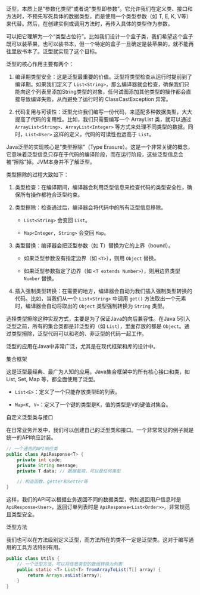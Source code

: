 
泛型，本质上是“参数化类型”或者说“类型即参数”。它允许我们在定义类、接口和方法时，不预先写死具体的数据类型，而是使用一个类型参数（如 T, E, K, V等）来代替。然后，在创建实例或调用方法时，再传入具体的类型作为参数。

可以把它理解为一个“类型占位符”。比如我们设计一个盒子类，我们希望这个盒子既可以装苹果，也可以装书本，但一个特定的盒子一旦确定是装苹果的，就不能再往里放书本了。泛型就实现了这个目标。

泛型的核心作用主要有两个：

1. 编译期类型安全：这是泛型最重要的价值。泛型将类型检查从运行时提前到了编译期。如果我们定义了 `List<String>`，那么编译器就会检查，确保我们只能向这个列表里添加String类型的对象，任何试图添加其他类型的操作都会直接导致编译失败，从而避免了运行时的 ClassCastException 异常。
    
2. 代码复用与可读性：泛型允许我们编写一份代码，来适配多种数据类型，大大提高了代码的复用性。比如，我们只需要编写一个 ArrayList 类，就可以通过 `ArrayList<String>`、`ArrayList<Integer>` 等方式来处理不同类型的数据。同时，`List<User>` 这样的定义，代码的可读性也远高于 `List`。
    

Java泛型的实现核心是“类型擦除”（Type Erasure）。这是一个非常关键的概念，它意味着泛型信息只存在于代码的编译阶段，而在运行阶段，这些泛型信息会被“擦除”掉。JVM本身并不了解泛型。

类型擦除的过程大致如下：

1. 类型检查：在编译期间，编译器会利用泛型信息来检查代码的类型安全性，确保所有操作都符合泛型约束。
    
2. 类型擦除：检查通过后，编译器会将代码中的所有泛型信息移除。
    
    - `List<String>` 会变回 `List`。
        
    - `Map<Integer, String>` 会变回 `Map`。
        
3. 类型替换：编译器会把泛型参数（如 T）替换为它的上界（bound）。
    
    - 如果泛型参数没有指定边界（如 `<T>`），则用 `Object` 替换。
        
    - 如果泛型参数指定了边界（如 `<T extends Number>`），则用边界类型 `Number` 替换。
        
4. 插入强制类型转换：在需要的地方，编译器会自动为我们插入强制类型转换的代码。比如，当我们从一个 `List<String>` 中调用 `get()` 方法取出一个元素时，编译器会自动将取出的 `Object` 类型强制转换为 `String` 类型。
    

选择类型擦除这种实现方式，主要是为了保证Java的向后兼容性。在Java 5引入泛型之前，所有的集合类都是非泛型的（如 `List`），里面存放的都是 `Object`。通过类型擦除，泛型代码可以和老的、非泛型的代码一起工作。

泛型的应用在Java中非常广泛，尤其是在现代框架和库的设计中。

集合框架

这是泛型最经典、最广为人知的应用。Java集合框架中的所有核心接口和类，如 List, Set, Map 等，都全面使用了泛型。

- `List<E>`：定义了一个只能存放类型E的列表。
    
- `Map<K, V>`：定义了一个键的类型是K，值的类型是V的键值对集合。
    

自定义泛型类与接口

在日常业务开发中，我们可以创建自己的泛型类和接口。一个非常常见的例子就是统一的API响应封装。

``` java
// 一个通用的API响应类
public class ApiResponse<T> {
    private int code;
    private String message;
    private T data; // 数据载荷，可以是任何类型

    // 构造函数、getter和setter等
}
```

这样，我们的API可以根据业务返回不同的数据类型，例如返回用户信息时是 `ApiResponse<User>`，返回订单列表时是 `ApiResponse<List<Order>>`，非常规范且类型安全。

泛型方法

我们也可以在方法级别定义泛型，而方法所在的类不一定是泛型类。这对于编写通用的工具方法特别有用。

``` Java
public class Utils {
    // 一个泛型方法，可以将任意类型的数组转换为列表
    public static <T> List<T> fromArrayToList(T[] array) {
        return Arrays.asList(array);
    }
}
```
